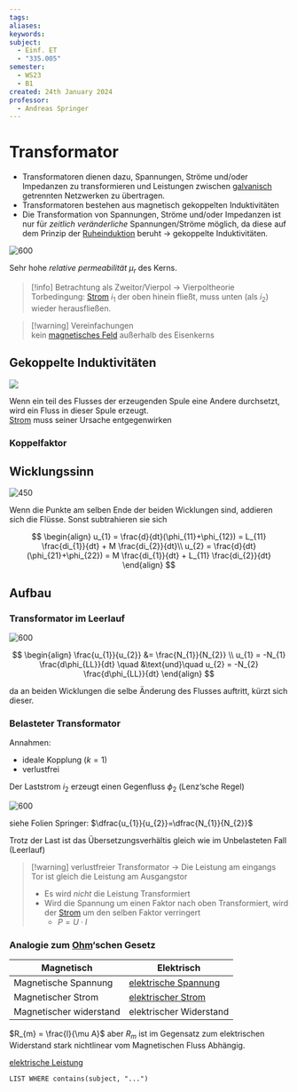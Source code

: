 ```yaml
---
tags: 
aliases: 
keywords: 
subject:
  - Einf. ET
  - "335.005"
semester:
  - WS23
  - B1
created: 24th January 2024
professor:
  - Andreas Springer
---
```

 

# Transformator

- Transformatoren dienen dazu, Spannungen, Ströme und/oder Impedanzen zu transformieren und Leistungen zwischen [galvanisch](../Chemie/Elektrochemie.md) getrennten Netzwerken zu übertragen.
- Transformatoren bestehen aus magnetisch gekoppelten Induktivitäten
- Die Transformation von Spannungen, Ströme und/oder Impedanzen ist nur für *zeitlich veränderliche* Spannungen/Ströme möglich, da diese auf dem Prinzip der [Ruheinduktion](../Elektrotechnik/Magnetisches%20Feld.md) beruht -> gekoppelte Induktivitäten.


![600](assets/Pasted%20image%2020240124090631.png)

Sehr hohe *relative permeabilität* $\mu_{r}$ des Kerns.

> [!info] Betrachtung als Zweitor/Vierpol -> Vierpoltheorie  
> Torbedingung: [Strom](../Elektrotechnik/elektrischer%20Strom.md) $i_{1}$ der oben hinein fließt, muss unten (als $i_{2}$) wieder herausfließen.

> [!warning] Vereinfachungen  
> kein [magnetisches Feld](../Elektrotechnik/Magnetisches%20Feld.md) außerhalb des Eisenkerns

## Gekoppelte Induktivitäten

![](assets/Pasted%20image%2020240124091021.png)

Wenn ein teil des Flusses der erzeugenden Spule eine Andere durchsetzt, wird ein Fluss in dieser Spule erzeugt.  
[Strom](../Elektrotechnik/elektrischer%20Strom.md) muss seiner Ursache entgegenwirken

### Koppelfaktor

## Wicklungssinn

![450](assets/Pasted%20image%2020240124092616.png)

Wenn die Punkte am selben Ende der beiden Wicklungen sind, addieren sich die Flüsse. Sonst subtrahieren sie sich

$$
\begin{align}
u_{1} = \frac{d}{dt}(\phi_{11}+\phi_{12}) = L_{11} \frac{di_{1}}{dt} + M \frac{di_{2}}{dt}\\
u_{2} = \frac{d}{dt}(\phi_{21}+\phi_{22}) = M \frac{di_{1}}{dt} + L_{11} \frac{di_{2}}{dt}
\end{align}
$$

## Aufbau

### Transformator im Leerlauf

![600](assets/Pasted%20image%2020240124095233.png)

$$
\begin{align}
\frac{u_{1}}{u_{2}} &= \frac{N_{1}}{N_{2}} \\
u_{1} = -N_{1} \frac{d\phi_{LL}}{dt} \quad &\text{und}\quad u_{2} = -N_{2} \frac{d\phi_{LL}}{dt}
\end{align}
$$

da an beiden Wicklungen die selbe Änderung des Flusses auftritt, kürzt sich dieser.

### Belasteter Transformator

Annahmen:
- ideale Kopplung ($k=1$)
- verlustfrei

Der Laststrom $i_{2}$ erzeugt einen Gegenfluss $\phi_{2}$ (Lenz‘sche Regel)


![600](assets/Pasted%20image%2020240124095307.png)

siehe Folien Springer: $\dfrac{u_{1}}{u_{2}}=\dfrac{N_{1}}{N_{2}}$

Trotz der Last ist das Übersetzungsverhältis gleich wie im Unbelasteten Fall (Leerlauf)

> [!warning] verlustfreier Transformator -> Die Leistung am eingangs Tor ist gleich die Leistung am Ausgangstor
> - Es wird *nicht* die Leistung Transformiert
> - Wird die Spannung um einen Faktor nach oben Transformiert, wird der [Strom](../Elektrotechnik/elektrischer%20Strom.md) um den selben Faktor verringert
> 	- $P=U\cdot I$

### Analogie zum [Ohm](../Elektrotechnik/Ohmsches%20Gesetz.md)‘schen Gesetz

| Magnetisch              | Elektrisch                                                          |
| ----------------------- | ------------------------------------------------------------------- |
| Magnetische Spannung    | [elektrische Spannung](../Elektrotechnik/elektrische%20Spannung.md) |
| Magnetischer Strom      | [elektrischer Strom](../Elektrotechnik/elektrischer%20Strom.md)                                                  |
| Magnetischer widerstand | elektrischer Widerstand                                             |

$R_{m} = \frac{l}{\mu A}$ aber $R_{m}$ ist im Gegensatz zum elektrischen Widerstand stark nichtlinear vom Magnetischen Fluss Abhängig.

[elektrische Leistung](../Elektrotechnik/elektrische%20Leistung.md)

```dataview
LIST WHERE contains(subject, "...")
```